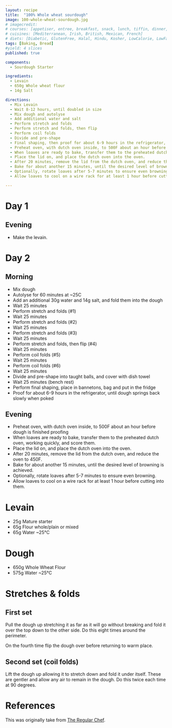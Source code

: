 ```yaml
---
layout: recipe
title:  "100% Whole wheat sourdough"
image: 100-whole-wheat-sourdough.jpg
# imagecredit:
# courses: [appetiser, entree, breakfast, snack, lunch, tiffin, dinner, supper]
# cuisines: [Mediterranean, Irish, British, Mexican, French]
# diets: [Diabetic, GlutenFree, Halal, Hindu, Kosher, LowCalorie, LowFat, LowLactose, LowSalt, Vegan, Vegetarian]
tags: [Baking, Bread]
#yield: 4 slices
published: true

components:
  - Sourdough Starter

ingredients:
  - Levain
  - 650g Whole wheat flour
  - 14g Salt

directions:
  - Mix Levain
  - Wait 8-12 hours, until doubled in size
  - Mix dough and autolyse
  - Add additional water and salt
  - Perform stretch and folds
  - Perform stretch and folds, then flip
  - Perform coil folds
  - Divide and pre-shape
  - Final shaping, then proof for about 6-9 hours in the refrigerator, until dough springs back slowly when poked
  - Preheat oven, with dutch oven inside, to 500F about an hour before dough is finished proofing
  - When loaves are ready to bake, transfer them to the preheated dutch oven, working quickly, and score them.
  - Place the lid on, and place the dutch oven into the oven.
  - After 20 minutes, remove the lid from the dutch oven, and reduce the oven to 450F.
  - Bake for about another 15 minutes, until the desired level of browning is achieved.
  - Optionally, rotate loaves after 5-7 minutes to ensure even browning.
  - Allow loaves to cool on a wire rack for at least 1 hour before cutting into them.

---
```

# Day 1
## Evening

- Make the levain.

# Day 2
## Morning

- Mix dough
- Autolyse for 60 minutes at ~25C
- Add an additional 30g water and 14g salt, and fold them into the dough
- Wait 25 minutes
- Perform stretch and folds (#1)
- Wait 25 minutes
- Perform stretch and folds (#2)
- Wait 25 minutes
- Perform stretch and folds (#3)
- Wait 25 minutes
- Perform stretch and folds, then flip (#4)
- Wait 25 minutes
- Perform coil folds (#5)
- Wait 25 minutes
- Perform coil folds (#6)
- Wait 25 minutes
- Divide and pre-shape into taught balls, and cover with dish towel
- Wait 25 minutes (bench rest)
- Perform final shaping, place in bannetons, bag and put in the fridge
- Proof for about 6-9 hours in the refrigerator, until dough springs back slowly when poked

## Evening

- Preheat oven, with dutch oven inside, to 500F about an hour before dough is finished proofing
- When loaves are ready to bake, transfer them to the preheated dutch oven, working quickly, and score them.
- Place the lid on, and place the dutch oven into the oven.
- After 20 minutes, remove the lid from the dutch oven, and reduce the oven to 450F.
- Bake for about another 15 minutes, until the desired level of browning is achieved.
- Optionally, rotate loaves after 5-7 minutes to ensure even browning.
- Allow loaves to cool on a wire rack for at least 1 hour before cutting into them.


# Levain
- 25g Mature starter
- 65g Flour whole/plain or mixed
- 65g Water ~25°C

# Dough
- 650g Whole Wheat Flour
- 575g Water ~25°C

# Stretches & folds
## First set
Pull the dough up stretching it as far as it will go without breaking and fold it over the top down to the other side. Do this eight times around the perimeter.

On the fourth time flip the dough over before returning to warm place.

## Second set (coil folds)
Lift the dough up allowing it to stretch down and fold it under itself. These are gentler and allow any air to remain in the dough. Do this twice each time at 90 degrees.

# References

This was originally take from [The Regular Chef](https://theregularchef.com/recipes/100-whole-wheat-sourdough-bread-recipe/).
